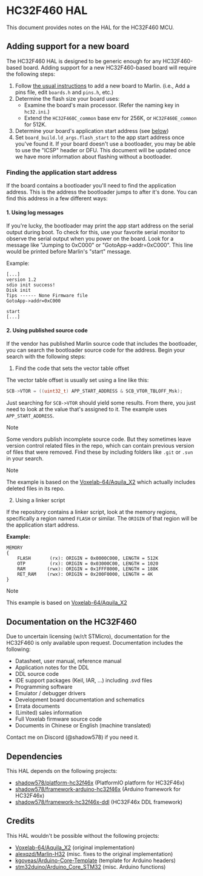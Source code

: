 # HC32F460 HAL

This document provides notes on the HAL for the HC32F460 MCU.

## Adding support for a new board

The HC32F460 HAL is designed to be generic enough for any HC32F460-based board. Adding support for a new HC32F460-based board will require the following steps:

1. Follow [the usual instructions](https://marlinfw.org/docs/development/boards.html#adding-a-new-board) to add a new board to Marlin. (i.e., Add a pins file, edit `boards.h` and `pins.h`, etc.)
2. Determine the flash size your board uses:
   - Examine the board's main processor. (Refer the naming key in `hc32.ini`.)
   - Extend the `HC32F460C_common` base env for 256K, or `HC32F460E_common` for 512K.
3. Determine your board's application start address (see [below](#finding-the-application-start-address))
4. Set `board_build.ld_args.flash_start` to the app start address once you've found it. If your board doesn't use a bootloader, you may be able to use the "ICSP" header or DFU. This document will be updated once we have more information about flashing without a bootloader.

### Finding the application start address

If the board contains a bootloader you'll need to find the application address. This is the address the bootloader jumps to after it's done. You can find this address in a few different ways:

#### 1. Using log messages

If you're lucky, the bootloader may print the app start address on the serial output during boot. To check for this, use your favorite serial monitor to observe the serial output when you power on the board. Look for a message like "Jumping to 0xC000" or "GotoApp->addr=0xC000". This line would be printed before Marlin's "start" message.

Example:

```
[...]
version 1.2
sdio init success!
Disk init
Tips ------ None Firmware file
GotoApp->addr=0xC000

start
[...]
```

#### 2. Using published source code

If the vendor has published Marlin source code that includes the bootloader, you can search the bootloader source code for the address. Begin your search with the following steps:

1. Find the code that sets the vector table offset

The vector table offset is usually set using a line like this:

```c
SCB->VTOR = ((uint32_t) APP_START_ADDRESS & SCB_VTOR_TBLOFF_Msk);
```

Just searching for `SCB->VTOR` should yield some results. From there, you just need to look at the value that's assigned to it. The example uses `APP_START_ADDRESS`.

> [!NOTE]
> Some vendors publish incomplete source code. But they sometimes leave version control related files in the repo, which can contain previous version of files that were removed. Find these by including folders like `.git` or `.svn` in your search.

> [!NOTE]
> The example is based on the [Voxelab-64/Aquila_X2](https://github.com/Voxelab-64/Aquila_X2/blob/d1f23adf96920996b979bc31023d1dce236d05db/firmware/Sources/.svn/pristine/ec/ec82bcb480b511906bc3e6658450e3a803ab9813.svn-base#L96) which actually includes deleted files in its repo.

2. Using a linker script

If the repository contains a linker script, look at the memory regions, specifically a region named `FLASH` or similar. The `ORIGIN` of that region will be the application start address.

**Example:**

```ld
MEMORY
{
    FLASH       (rx): ORIGIN = 0x0000C000, LENGTH = 512K
    OTP         (rx): ORIGIN = 0x03000C00, LENGTH = 1020
    RAM        (rwx): ORIGIN = 0x1FFF8000, LENGTH = 188K
    RET_RAM    (rwx): ORIGIN = 0x200F0000, LENGTH = 4K
}
```

> [!NOTE]
> This example is based on [Voxelab-64/Aquila_X2](https://github.com/Voxelab-64/Aquila_X2/blob/d1f23adf96920996b979bc31023d1dce236d05db/firmware/Sources/main/hdsc32core/hc32f46x_flash.ld#L55)

## Documentation on the HC32F460

Due to uncertain licensing (w/r/t STMicro), documentation for the HC32F460 is only available upon request. Documentation includes the following:

- Datasheet, user manual, reference manual
- Application notes for the DDL
- DDL source code
- IDE support packages (Keil, IAR, ...) including .svd files
- Programming software
- Emulator / debugger drivers
- Development board documentation and schematics
- Errata documents
- (Limited) sales information
- Full Voxelab firmware source code
- Documents in Chinese or English (machine translated)

Contact me on Discord (@shadow578) if you need it.

## Dependencies

This HAL depends on the following projects:

- [shadow578/platform-hc32f46x](https://github.com/shadow578/platform-hc32f46x) (PlatformIO platform for HC32F46x)
- [shadow578/framework-arduino-hc32f46x](https://github.com/shadow578/framework-arduino-hc32f46x) (Arduino framework for HC32F46x)
- [shadow578/framework-hc32f46x-ddl](https://github.com/shadow578/framework-hc32f46x-ddl) (HC32F46x DDL framework)

## Credits

This HAL wouldn't be possible without the following projects:

- [Voxelab-64/Aquila_X2](https://github.com/Voxelab-64/Aquila_X2) (original implementation)
- [alexqzd/Marlin-H32](https://github.com/alexqzd/Marlin-H32) (misc. fixes to the original implementation)
- [kgoveas/Arduino-Core-Template](https://github.com/kgoveas/Arduino-Core-Template) (template for Arduino headers)
- [stm32duino/Arduino_Core_STM32](https://github.com/stm32duino/Arduino_Core_STM32) (misc. Arduino functions)
